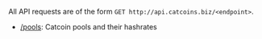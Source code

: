 All API requests are of the form `GET http://api.catcoins.biz/<endpoint>`.

* [/pools](http://api.catcoins.biz/pools): Catcoin pools and their hashrates
